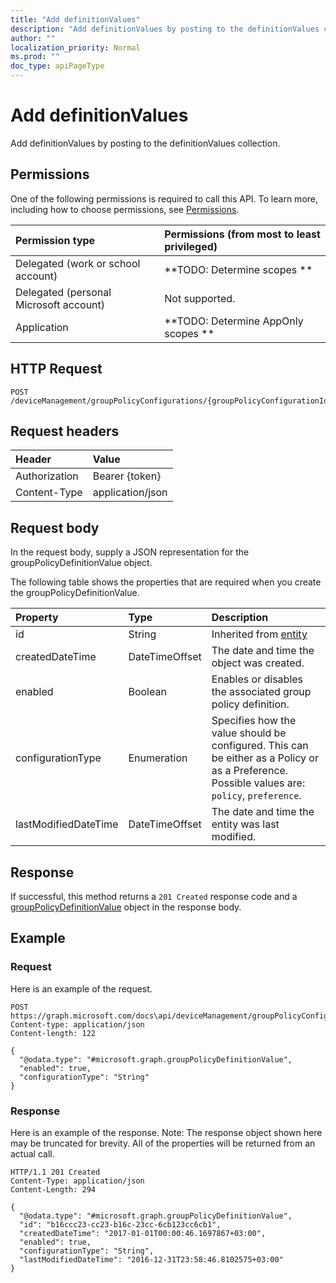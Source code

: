 ```yaml
---
title: "Add definitionValues"
description: "Add definitionValues by posting to the definitionValues collection."
author: ""
localization_priority: Normal
ms.prod: ""
doc_type: apiPageType
---
```


# Add definitionValues

Add definitionValues by posting to the definitionValues collection.

## Permissions
One of the following permissions is required to call this API. To learn more, including how to choose permissions, see [Permissions](/concepts/permissions-reference.md).

|Permission type|Permissions (from most to least privileged)|
|:---|:---|
|Delegated (work or school account)|**TODO: Determine scopes **|
|Delegated (personal Microsoft account)|Not supported.|
|Application|**TODO: Determine AppOnly scopes **|

## HTTP Request
<!-- {
  "blockType": "ignored"
}
-->
``` http
POST /deviceManagement/groupPolicyConfigurations/{groupPolicyConfigurationId}/definitionValues/$ref
```

## Request headers
|Header|Value|
|:---|:---|
|Authorization|Bearer {token}|
|Content-Type|application/json|

## Request body
In the request body, supply a JSON representation for the groupPolicyDefinitionValue object.

The following table shows the properties that are required when you create the groupPolicyDefinitionValue.

|Property|Type|Description|
|:---|:---|:---|
|id|String| Inherited from [entity](../resources/entity.md)|
|createdDateTime|DateTimeOffset|The date and time the object was created.|
|enabled|Boolean|Enables or disables the associated group policy definition.|
|configurationType|Enumeration|Specifies how the value should be configured. This can be either as a Policy or as a Preference. Possible values are: `policy`, `preference`.|
|lastModifiedDateTime|DateTimeOffset|The date and time the entity was last modified.|



## Response
If successful, this method returns a `201 Created` response code and a [groupPolicyDefinitionValue](../resources/grouppolicydefinitionvalue.md) object in the response body.

## Example

### Request
Here is an example of the request.
<!-- {
  "blockType": "request",
  "name": "create_grouppolicydefinitionvalue_from_"
}
-->
``` http
POST https://graph.microsoft.com/docs\api/deviceManagement/groupPolicyConfigurations/{groupPolicyConfigurationId}/definitionValues
Content-type: application/json
Content-length: 122

{
  "@odata.type": "#microsoft.graph.groupPolicyDefinitionValue",
  "enabled": true,
  "configurationType": "String"
}
```

### Response
Here is an example of the response. Note: The response object shown here may be truncated for brevity. All of the properties will be returned from an actual call.
<!-- {
  "blockType": "response",
  "truncated": true,
  "@odata.type": "microsoft.graph.grouppolicydefinitionvalue"
}
-->
``` http
HTTP/1.1 201 Created
Content-Type: application/json
Content-Length: 294

{
  "@odata.type": "#microsoft.graph.groupPolicyDefinitionValue",
  "id": "b16ccc23-cc23-b16c-23cc-6cb123cc6cb1",
  "createdDateTime": "2017-01-01T00:00:46.1697867+03:00",
  "enabled": true,
  "configurationType": "String",
  "lastModifiedDateTime": "2016-12-31T23:58:46.8102575+03:00"
}
```


